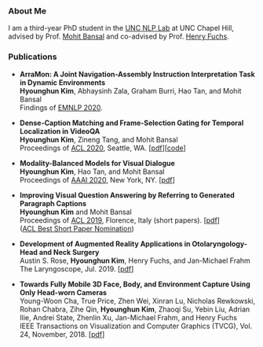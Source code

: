 
### About Me
I am a third-year PhD student in the [UNC NLP Lab](http://nlp.cs.unc.edu/) at UNC Chapel Hill, advised by Prof. [Mohit Bansal](http://www.cs.unc.edu/~mbansal) and co-advised by Prof. [Henry Fuchs](http://henryfuchs.web.unc.edu/).


### Publications

* **ArraMon: A Joint Navigation-Assembly Instruction Interpretation Task in Dynamic Environments**  
**Hyounghun Kim**, Abhaysinh Zala, Graham Burri, Hao Tan, and Mohit Bansal  
Findings of [EMNLP 2020](https://2020.emnlp.org/).

* **Dense-Caption Matching and Frame-Selection Gating for Temporal Localization in VideoQA**  
**Hyounghun Kim**, Zineng Tang, and Mohit Bansal  
Proceedings of [ACL 2020](https://acl2020.org/), Seattle, WA. [[pdf](https://arxiv.org/abs/2005.06409)][[code](https://github.com/hyounghk/VideoQADenseCapFrameGate-ACL2020)]

* **Modality-Balanced Models for Visual Dialogue**  
**Hyounghun Kim**, Hao Tan, and Mohit Bansal  
Proceedings of [AAAI 2020](https://aaai.org/Conferences/AAAI-20/), New York, NY. [[pdf](https://arxiv.org/abs/2001.06354)]

* **Improving Visual Question Answering by Referring to Generated Paragraph Captions**  
**Hyounghun Kim** and Mohit Bansal  
Proceedings of [ACL 2019](http://www.acl2019.org/), Florence, Italy (short papers). [[pdf](https://arxiv.org/abs/1906.06216)]  
([ACL Best Short Paper Nomination](http://www.acl2019.org/EN/nominations-for-acl-2019-best-paper-awards.xhtml))

* **Development of Augmented Reality Applications in Otolaryngology-Head and Neck Surgery**  
Austin S. Rose, **Hyounghun Kim**, Henry Fuchs, and Jan-Michael Frahm  
The Laryngoscope, Jul. 2019. [[pdf](https://onlinelibrary.wiley.com/doi/pdf/10.1002/lary.28098)]

* **Towards Fully Mobile 3D Face, Body, and Environment Capture Using Only Head-worn Cameras**   
Young-Woon Cha, True Price, Zhen Wei, Xinran Lu, Nicholas Rewkowski, Rohan Chabra, Zihe Qin, **Hyounghun Kim**, Zhaoqi Su, Yebin Liu, Adrian Ilie, Andrei State, Zhenlin Xu, Jan-Michael Frahm, and Henry Fuchs  
IEEE Transactions on Visualization and Computer Graphics (TVCG), Vol. 24, November, 2018. [[pdf](https://ieeexplore.ieee.org/stamp/stamp.jsp?tp=&arnumber=8458443)]

